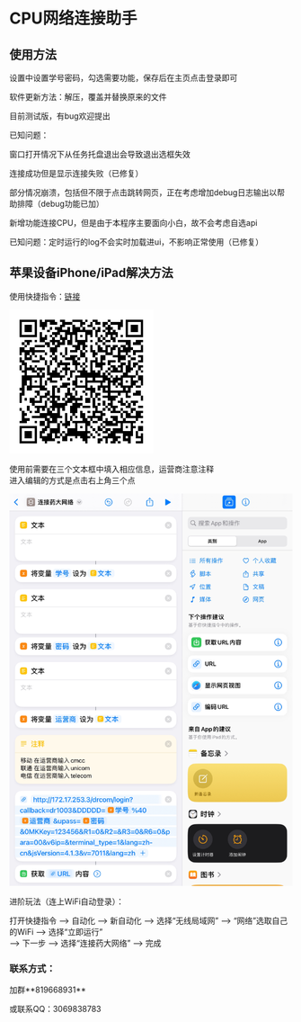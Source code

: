 # CPU网络连接助手

## 使用方法

<p>设置中设置学号密码，勾选需要功能，保存后在主页点击登录即可</p>
<p>软件更新方法：解压，覆盖并替换原来的文件</p>
<p>目前测试版，有bug欢迎提出</p>

已知问题：<p>窗口打开情况下从任务托盘退出会导致退出选框失效</p>
<p>连接成功但是显示连接失败（已修复）</p>
<p>部分情况崩溃，包括但不限于点击跳转网页，正在考虑增加debug日志输出以帮助排障（debug功能已加）</p>
<p>新增功能连接CPU，但是由于本程序主要面向小白，故不会考虑自选api</p>
<p>已知问题：定时运行的log不会实时加载进ui，不影响正常使用（已修复）</p>

## 苹果设备iPhone/iPad解决方法

使用快捷指令：[链接](https://www.icloud.com/shortcuts/e35332a6d9ce49549cc4689a9e7ed729)<br>

![快捷指令](/qrcode.png "快捷指令")

<p>使用前需要在三个文本框中填入相应信息，运营商注意注释<br>
进入编辑的方式是点击右上角三个点</p>

![示例](/ipad.png "Example")

<p>进阶玩法（连上WiFi自动登录）：</p>
<p>打开快捷指令 —> 自动化 —> 新自动化 —> 选择“无线局域网” —> “网络”选取自己的WiFi —> 选择“立即运行”<br>
—> 下一步 —> 选择“连接药大网络” —> 完成</p>

### 联系方式：
<p>加群**819668931**</p><p>或联系QQ：3069838783</p>
